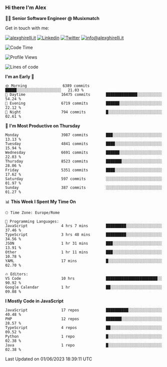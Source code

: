 ### Hi there I'm Alex

👨‍💻 __Senior Software Engineer @ Musixmatch__

Get in touch with me:

[![alexghirelli.it](https://img.shields.io/static/v1?label=alexghirelli.it&message=%20&color=red&logo=&style=flat-square&logoColor=white)](https://www.alexghirelli.it/)
[![Linkedin](https://img.shields.io/static/v1?label=Linkedin&message=%20&color=blue&logo=Linkedin&style=flat-square&logoColor=white)](https://linkedin.com/in/alexghirelli)
[![Twitter](https://img.shields.io/static/v1?label=Twitter&message=%20&color=blue&logo=Twitter&style=flat-square&logoColor=white)](https://twitter.com/alexGhirelli)
[![info@alexghirelli.it](https://img.shields.io/static/v1?label=info@alexghirelli.it&message=%20&color=red&logo=gmail&style=flat-square&logoColor=white)](mailto:info@alexghirelli.it)

<!--START_SECTION:waka-->
![Code Time](http://img.shields.io/badge/Code%20Time-7%2C460%20hrs%2037%20mins-blue)

![Profile Views](http://img.shields.io/badge/Profile%20Views-1-blue)

![Lines of code](https://img.shields.io/badge/From%20Hello%20World%20I%27ve%20Written-44.7%20million%20lines%20of%20code-blue)

**I'm an Early 🐤** 

```text
🌞 Morning                6389 commits        █████░░░░░░░░░░░░░░░░░░░░   21.03 % 
🌆 Daytime                16475 commits       ██████████████░░░░░░░░░░░   54.24 % 
🌃 Evening                6719 commits        ██████░░░░░░░░░░░░░░░░░░░   22.12 % 
🌙 Night                  794 commits         █░░░░░░░░░░░░░░░░░░░░░░░░   02.61 % 
```
📅 **I'm Most Productive on Thursday** 

```text
Monday                   3987 commits        ███░░░░░░░░░░░░░░░░░░░░░░   13.13 % 
Tuesday                  4841 commits        ████░░░░░░░░░░░░░░░░░░░░░   15.94 % 
Wednesday                6691 commits        ██████░░░░░░░░░░░░░░░░░░░   22.03 % 
Thursday                 8523 commits        ███████░░░░░░░░░░░░░░░░░░   28.06 % 
Friday                   5351 commits        ████░░░░░░░░░░░░░░░░░░░░░   17.62 % 
Saturday                 597 commits         ░░░░░░░░░░░░░░░░░░░░░░░░░   01.97 % 
Sunday                   387 commits         ░░░░░░░░░░░░░░░░░░░░░░░░░   01.27 % 
```


📊 **This Week I Spent My Time On** 

```text
🕑︎ Time Zone: Europe/Rome

💬 Programming Languages: 
JavaScript               4 hrs 7 mins        █████████░░░░░░░░░░░░░░░░   37.46 % 
TypeScript               3 hrs 48 mins       █████████░░░░░░░░░░░░░░░░   34.56 % 
JSON                     1 hr 31 mins        ███░░░░░░░░░░░░░░░░░░░░░░   13.91 % 
Other                    1 hr 11 mins        ███░░░░░░░░░░░░░░░░░░░░░░   10.78 % 
YAML                     17 mins             █░░░░░░░░░░░░░░░░░░░░░░░░   02.70 % 

🔥 Editors: 
VS Code                  10 hrs              ███████████████████████░░   90.92 % 
Google Calendar          1 hr                ██░░░░░░░░░░░░░░░░░░░░░░░   09.08 % 
```

**I Mostly Code in JavaScript** 

```text
JavaScript               17 repos            ██████████░░░░░░░░░░░░░░░   40.48 % 
PHP                      12 repos            ███████░░░░░░░░░░░░░░░░░░   28.57 % 
TypeScript               4 repos             ██░░░░░░░░░░░░░░░░░░░░░░░   09.52 % 
Python                   1 repo              █░░░░░░░░░░░░░░░░░░░░░░░░   02.38 % 
Java                     1 repo              █░░░░░░░░░░░░░░░░░░░░░░░░   02.38 % 
```




 Last Updated on 01/06/2023 18:39:11 UTC
<!--END_SECTION:waka-->
